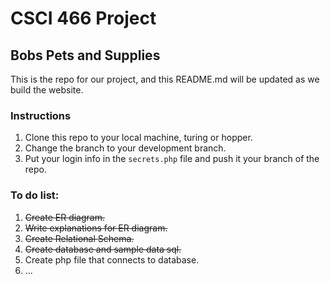 # CSCI 466 Project

## Bobs Pets and Supplies

This is the repo for our project, and this README.md will be updated as we build the website.

### Instructions
1. Clone this repo to your local machine, turing or hopper.
2. Change the branch to your development branch.
3. Put your login info in the `secrets.php` file and push it your branch of the repo.


### To do list:
1.  ~~Create ER diagram.~~
2. ~~Write explanations for ER diagram.~~
3. ~~Create Relational Schema.~~
4. ~~Create database and sample data sql.~~
5. Create php file that connects to database.
6. ...

